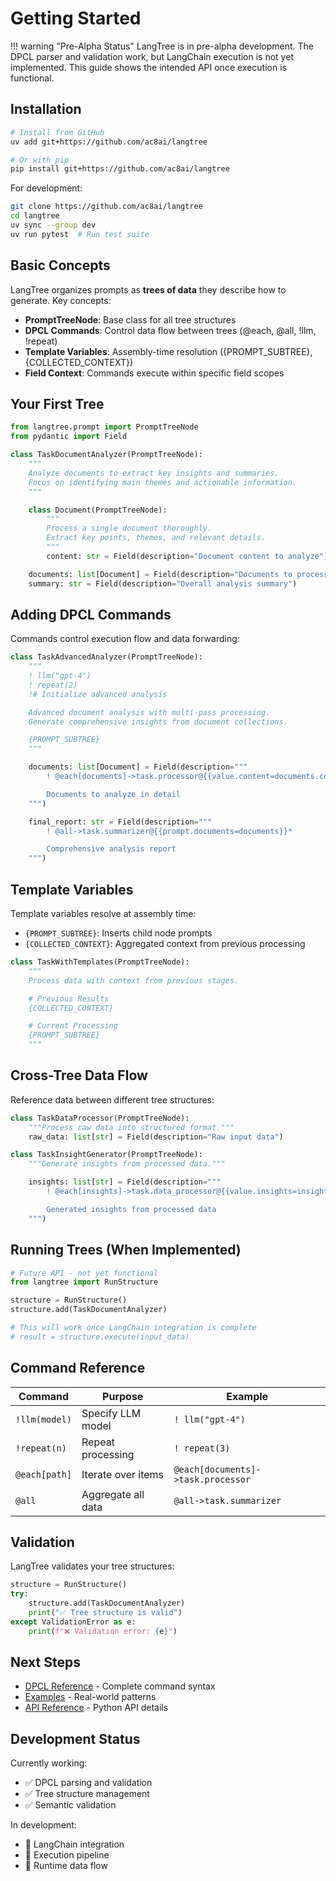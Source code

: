 # Getting Started

!!! warning "Pre-Alpha Status"
    LangTree is in pre-alpha development. The DPCL parser and validation work, but LangChain execution is not yet implemented. This guide shows the intended API once execution is functional.

## Installation

```bash
# Install from GitHub
uv add git+https://github.com/ac8ai/langtree

# Or with pip
pip install git+https://github.com/ac8ai/langtree
```

For development:

```bash
git clone https://github.com/ac8ai/langtree
cd langtree
uv sync --group dev
uv run pytest  # Run test suite
```

## Basic Concepts

LangTree organizes prompts as **trees of data** they describe how to generate. Key concepts:

- **PromptTreeNode**: Base class for all tree structures
- **DPCL Commands**: Control data flow between trees (@each, @all, !llm, !repeat)
- **Template Variables**: Assembly-time resolution ({PROMPT_SUBTREE}, {COLLECTED_CONTEXT})
- **Field Context**: Commands execute within specific field scopes

## Your First Tree

```python
from langtree.prompt import PromptTreeNode
from pydantic import Field

class TaskDocumentAnalyzer(PromptTreeNode):
    """
    Analyze documents to extract key insights and summaries.
    Focus on identifying main themes and actionable information.
    """

    class Document(PromptTreeNode):
        """
        Process a single document thoroughly.
        Extract key points, themes, and relevant details.
        """
        content: str = Field(description="Document content to analyze")

    documents: list[Document] = Field(description="Documents to process")
    summary: str = Field(description="Overall analysis summary")
```

## Adding DPCL Commands

Commands control execution flow and data forwarding:

```python
class TaskAdvancedAnalyzer(PromptTreeNode):
    """
    ! llm("gpt-4")
    ! repeat(2)
    !# Initialize advanced analysis

    Advanced document analysis with multi-pass processing.
    Generate comprehensive insights from document collections.

    {PROMPT_SUBTREE}
    """

    documents: list[Document] = Field(description="""
        ! @each[documents]->task.processor@{{value.content=documents.content}}* # Process each document

        Documents to analyze in detail
    """)

    final_report: str = Field(description="""
        ! @all->task.summarizer@{{prompt.documents=documents}}*

        Comprehensive analysis report
    """)
```

## Template Variables

Template variables resolve at assembly time:

- `{PROMPT_SUBTREE}`: Inserts child node prompts
- `{COLLECTED_CONTEXT}`: Aggregated context from previous processing

```python
class TaskWithTemplates(PromptTreeNode):
    """
    Process data with context from previous stages.

    # Previous Results
    {COLLECTED_CONTEXT}

    # Current Processing
    {PROMPT_SUBTREE}
    """
```

## Cross-Tree Data Flow

Reference data between different tree structures:

```python
class TaskDataProcessor(PromptTreeNode):
    """Process raw data into structured format."""
    raw_data: list[str] = Field(description="Raw input data")

class TaskInsightGenerator(PromptTreeNode):
    """Generate insights from processed data."""

    insights: list[str] = Field(description="""
        ! @each[insights]->task.data_processor@{{value.insights=insights}}*

        Generated insights from processed data
    """)
```

## Running Trees (When Implemented)

```python
# Future API - not yet functional
from langtree import RunStructure

structure = RunStructure()
structure.add(TaskDocumentAnalyzer)

# This will work once LangChain integration is complete
# result = structure.execute(input_data)
```

## Command Reference

| Command | Purpose | Example |
|---------|---------|---------|
| `!llm(model)` | Specify LLM model | `! llm("gpt-4")` |
| `!repeat(n)` | Repeat processing | `! repeat(3)` |
| `@each[path]` | Iterate over items | `@each[documents]->task.processor` |
| `@all` | Aggregate all data | `@all->task.summarizer` |

## Validation

LangTree validates your tree structures:

```python
structure = RunStructure()
try:
    structure.add(TaskDocumentAnalyzer)
    print("✅ Tree structure is valid")
except ValidationError as e:
    print(f"❌ Validation error: {e}")
```

## Next Steps

- [DPCL Reference](dpcl-reference.md) - Complete command syntax
- [Examples](examples.md) - Real-world patterns
- [API Reference](api.md) - Python API details

## Development Status

Currently working:
- ✅ DPCL parsing and validation
- ✅ Tree structure management
- ✅ Semantic validation

In development:
- 🚧 LangChain integration
- 🚧 Execution pipeline
- 🚧 Runtime data flow